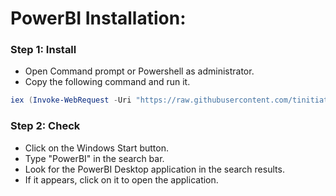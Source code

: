 # PowerBI Installation:
### Step 1: Install
* Open Command prompt or Powershell as administrator.
* Copy the following command and run it.
```ps1
iex (Invoke-WebRequest -Uri "https://raw.githubusercontent.com/tinitiateprime/tinitiate-onboarding/main/software-installations/powerbi/install.ps1" -UseBasicParsing).Content
```
### Step 2: Check
* Click on the Windows Start button.
* Type "PowerBI" in the search bar.
* Look for the PowerBI Desktop application in the search results.
* If it appears, click on it to open the application.